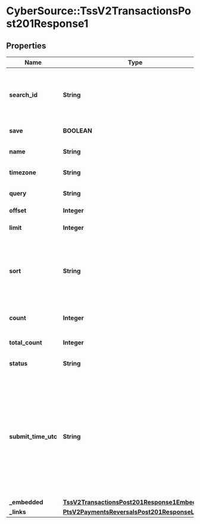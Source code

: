 # CyberSource::TssV2TransactionsPost201Response1

## Properties
Name | Type | Description | Notes
------------ | ------------- | ------------- | -------------
**search_id** | **String** | An unique identification number assigned by CyberSource to identify each Search request. | [optional] 
**save** | **BOOLEAN** | save or not save. | [optional] 
**name** | **String** | The description for this field is not available.  | [optional] 
**timezone** | **String** | Time Zone in ISO format. | [optional] 
**query** | **String** | transaction search query string. | [optional] 
**offset** | **Integer** | offset. | [optional] 
**limit** | **Integer** | Limit on number of results. | [optional] 
**sort** | **String** | A comma separated list of the following form - fieldName1 asc or desc, fieldName2 asc or desc, etc. | [optional] 
**count** | **Integer** | Results for this page, this could be below the limit. | [optional] 
**total_count** | **Integer** | Total number of results. | [optional] 
**status** | **String** | The status of the submitted transaction. | [optional] 
**submit_time_utc** | **String** | Time of request in UTC. Format: &#x60;YYYY-MM-DDThh:mm:ssZ&#x60; Example &#x60;2016-08-11T22:47:57Z&#x60; equals August 11, 2016, at 22:47:57 (10:47:57 p.m.). The &#x60;T&#x60; separates the date and the time. The &#x60;Z&#x60; indicates UTC.  | [optional] 
**_embedded** | [**TssV2TransactionsPost201Response1Embedded**](TssV2TransactionsPost201Response1Embedded.md) |  | [optional] 
**_links** | [**PtsV2PaymentsReversalsPost201ResponseLinks**](PtsV2PaymentsReversalsPost201ResponseLinks.md) |  | [optional] 


